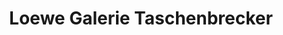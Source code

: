 ---
title: "Loewe Galerie Taschenbrecker"
url: /rostock/loewe-galerie-taschenbrecker/
shop: Elektronik
---